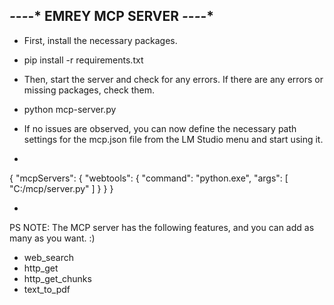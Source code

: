 *-*-*-*-* EMREY MCP SERVER *-*-*-*-*
------------------------------------


+ First, install the necessary packages.
- pip install -r requirements.txt

+ Then, start the server and check for any errors. If there are any errors or missing packages, check them.
- python mcp-server.py

+ If no issues are observed, you can now define the necessary path settings for the mcp.json file from the LM Studio menu and start using it.
-
{
  "mcpServers": {
    "webtools": {
      "command": "python.exe",
      "args": [
        "C:/mcp/server.py"
      ]
    }
  }
}

-
PS NOTE: The MCP server has the following features, and you can add as many as you want. :)

- web_search
- http_get
- http_get_chunks
- text_to_pdf
